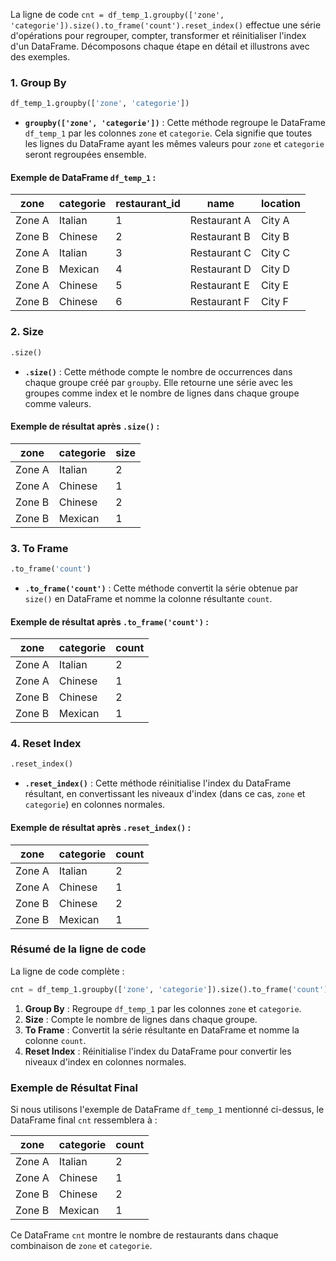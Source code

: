 La ligne de code `cnt = df_temp_1.groupby(['zone', 'categorie']).size().to_frame('count').reset_index()` effectue une série d'opérations pour regrouper, compter, transformer et réinitialiser l'index d'un DataFrame. Décomposons chaque étape en détail et illustrons avec des exemples.

### 1. Group By

```python
df_temp_1.groupby(['zone', 'categorie'])
```

- **`groupby(['zone', 'categorie'])`** : Cette méthode regroupe le DataFrame `df_temp_1` par les colonnes `zone` et `categorie`. Cela signifie que toutes les lignes du DataFrame ayant les mêmes valeurs pour `zone` et `categorie` seront regroupées ensemble.

#### Exemple de DataFrame `df_temp_1` :

| zone    | categorie  | restaurant_id | name         | location |
|---------|------------|---------------|--------------|----------|
| Zone A  | Italian    | 1             | Restaurant A | City A   |
| Zone B  | Chinese    | 2             | Restaurant B | City B   |
| Zone A  | Italian    | 3             | Restaurant C | City C   |
| Zone B  | Mexican    | 4             | Restaurant D | City D   |
| Zone A  | Chinese    | 5             | Restaurant E | City E   |
| Zone B  | Chinese    | 6             | Restaurant F | City F   |

### 2. Size

```python
.size()
```

- **`.size()`** : Cette méthode compte le nombre de occurrences dans chaque groupe créé par `groupby`. Elle retourne une série avec les groupes comme index et le nombre de lignes dans chaque groupe comme valeurs.

#### Exemple de résultat après `.size()` :

| zone    | categorie  | size |
|---------|------------|------|
| Zone A  | Italian    | 2    |
| Zone A  | Chinese    | 1    |
| Zone B  | Chinese    | 2    |
| Zone B  | Mexican    | 1    |

### 3. To Frame

```python
.to_frame('count')
```

- **`.to_frame('count')`** : Cette méthode convertit la série obtenue par `size()` en DataFrame et nomme la colonne résultante `count`.

#### Exemple de résultat après `.to_frame('count')` :

| zone    | categorie  | count |
|---------|------------|-------|
| Zone A  | Italian    | 2     |
| Zone A  | Chinese    | 1     |
| Zone B  | Chinese    | 2     |
| Zone B  | Mexican    | 1     |

### 4. Reset Index

```python
.reset_index()
```

- **`.reset_index()`** : Cette méthode réinitialise l'index du DataFrame résultant, en convertissant les niveaux d'index (dans ce cas, `zone` et `categorie`) en colonnes normales.

#### Exemple de résultat après `.reset_index()` :

| zone    | categorie  | count |
|---------|------------|-------|
| Zone A  | Italian    | 2     |
| Zone A  | Chinese    | 1     |
| Zone B  | Chinese    | 2     |
| Zone B  | Mexican    | 1     |

### Résumé de la ligne de code

La ligne de code complète :

```python
cnt = df_temp_1.groupby(['zone', 'categorie']).size().to_frame('count').reset_index()
```

1. **Group By** : Regroupe `df_temp_1` par les colonnes `zone` et `categorie`.
2. **Size** : Compte le nombre de lignes dans chaque groupe.
3. **To Frame** : Convertit la série résultante en DataFrame et nomme la colonne `count`.
4. **Reset Index** : Réinitialise l'index du DataFrame pour convertir les niveaux d'index en colonnes normales.

### Exemple de Résultat Final

Si nous utilisons l'exemple de DataFrame `df_temp_1` mentionné ci-dessus, le DataFrame final `cnt` ressemblera à :

| zone    | categorie  | count |
|---------|------------|-------|
| Zone A  | Italian    | 2     |
| Zone A  | Chinese    | 1     |
| Zone B  | Chinese    | 2     |
| Zone B  | Mexican    | 1     |

Ce DataFrame `cnt` montre le nombre de restaurants dans chaque combinaison de `zone` et `categorie`.
